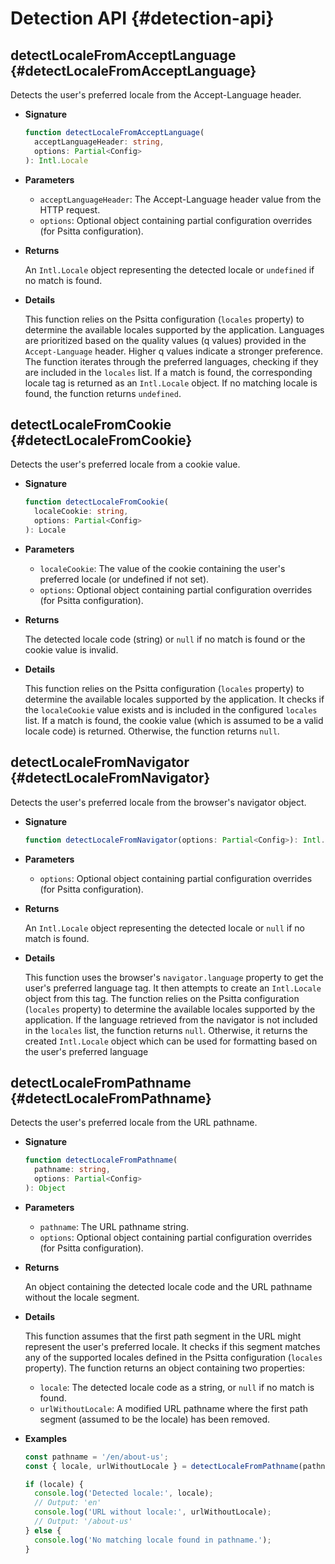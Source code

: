 # Detection API {#detection-api}

## detectLocaleFromAcceptLanguage <Badge type="info" text="function" /> {#detectLocaleFromAcceptLanguage}

Detects the user's preferred locale from the Accept-Language header.

- **Signature**

  ```typescript
  function detectLocaleFromAcceptLanguage(
    acceptLanguageHeader: string,
    options: Partial<Config>
  ): Intl.Locale
  ```

- **Parameters**

  - `acceptLanguageHeader`: The Accept-Language header value from the HTTP request.
  - `options`: Optional object containing partial configuration overrides (for Psitta configuration).

- **Returns**

  An `Intl.Locale` object representing the detected locale or `undefined` if no match is found.

- **Details**

  This function relies on the Psitta configuration (`locales` property) to determine the available locales supported by the application. Languages are prioritized based on the quality values (q values) provided in the `Accept-Language` header. Higher q values indicate a stronger preference. The function iterates through the preferred languages, checking if they are included in the `locales` list. If a match is found, the corresponding locale tag is returned as an `Intl.Locale` object. If no matching locale is found, the function returns `undefined`.

## detectLocaleFromCookie <Badge type="info" text="function" /> {#detectLocaleFromCookie}

Detects the user's preferred locale from a cookie value.

- **Signature**

  ```typescript
  function detectLocaleFromCookie(
    localeCookie: string,
    options: Partial<Config>
  ): Locale
  ```

- **Parameters**

  - `localeCookie`: The value of the cookie containing the user's preferred locale (or undefined if not set).
  - `options`: Optional object containing partial configuration overrides (for Psitta configuration).

- **Returns**

  The detected locale code (string) or `null` if no match is found or the cookie value is invalid.

- **Details**

  This function relies on the Psitta configuration (`locales` property) to determine the available locales supported by the application. It checks if the `localeCookie` value exists and is included in the configured `locales` list. If a match is found, the cookie value (which is assumed to be a valid locale code) is returned. Otherwise, the function returns `null`.

## detectLocaleFromNavigator <Badge type="info" text="function" /> {#detectLocaleFromNavigator}

Detects the user's preferred locale from the browser's navigator object.

- **Signature**

  ```typescript
  function detectLocaleFromNavigator(options: Partial<Config>): Intl.Locale
  ```

- **Parameters**

  - `options`: Optional object containing partial configuration overrides (for Psitta configuration).

- **Returns**

  An `Intl.Locale` object representing the detected locale or `null` if no match is found.

- **Details**

  This function uses the browser's `navigator.language` property to get the user's preferred language tag. It then attempts to create an `Intl.Locale` object from this tag. The function relies on the Psitta configuration (`locales` property) to determine the available locales supported by the application. If the language retrieved from the navigator is not included in the `locales` list, the function returns `null`. Otherwise, it returns the created `Intl.Locale` object which can be used for formatting based on the user's preferred language

## detectLocaleFromPathname <Badge type="info" text="function" /> {#detectLocaleFromPathname}

Detects the user's preferred locale from the URL pathname.

- **Signature**

  ```typescript
  function detectLocaleFromPathname(
    pathname: string,
    options: Partial<Config>
  ): Object
  ```

- **Parameters**

  - `pathname`: The URL pathname string.
  - `options`: Optional object containing partial configuration overrides (for Psitta configuration).

- **Returns**

  An object containing the detected locale code and the URL pathname without the locale segment.

- **Details**

  This function assumes that the first path segment in the URL might represent the user's preferred locale. It checks if this segment matches any of the supported locales defined in the Psitta configuration (`locales` property). The function returns an object containing two properties:
    - `locale`: The detected locale code as a string, or `null` if no match is found.
    - `urlWithoutLocale`: A modified URL pathname where the first path segment (assumed to be the locale) has been removed.

- **Examples**

  ```typescript
  const pathname = '/en/about-us';
  const { locale, urlWithoutLocale } = detectLocaleFromPathname(pathname, { locales: ['en', 'fr'] });
  
  if (locale) {
    console.log('Detected locale:', locale);
    // Output: 'en'
    console.log('URL without locale:', urlWithoutLocale);
    // Output: '/about-us'
  } else {
    console.log('No matching locale found in pathname.');
  }
  ```


